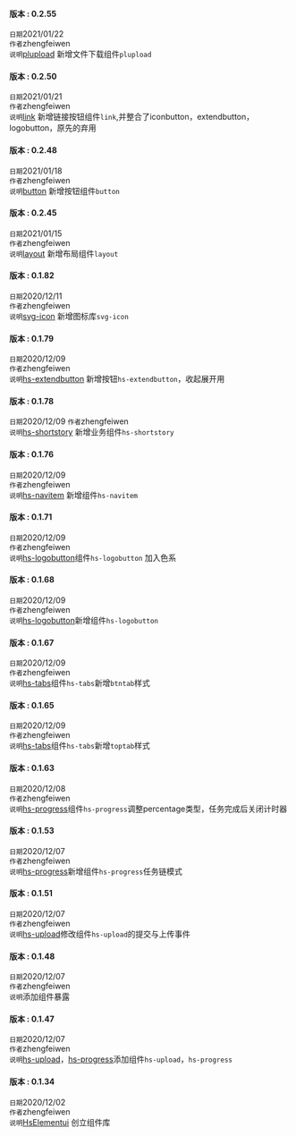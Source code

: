 
#### 版本 : 0.2.55
`日期`2021/01/22  
`作者`zhengfeiwen  
`说明`[plupload](#/plupload/index) 新增文件下载组件`plupload`
#### 版本 : 0.2.50
`日期`2021/01/21  
`作者`zhengfeiwen  
`说明`[link](#/link/index) 新增链接按钮组件`link`,并整合了iconbutton，extendbutton，logobutton，原先的弃用
#### 版本 : 0.2.48
`日期`2021/01/18  
`作者`zhengfeiwen  
`说明`[button](#/button/index) 新增按钮组件`button`
#### 版本 : 0.2.45
`日期`2021/01/15  
`作者`zhengfeiwen  
`说明`[layout](#/layout/index) 新增布局组件`layout`
#### 版本 : 0.1.82
`日期`2020/12/11  
`作者`zhengfeiwen  
`说明`[svg-icon](#/icon/index) 新增图标库`svg-icon`
#### 版本 : 0.1.79
`日期`2020/12/09  
`作者`zhengfeiwen  
`说明`[hs-extendbutton](#/button/extendbutton/index) 新增按钮`hs-extendbutton`，收起展开用
#### 版本 : 0.1.78
`日期`2020/12/09
`作者`zhengfeiwen  
`说明`[hs-shortstory](#/busifunc/shortstory/index) 新增业务组件`hs-shortstory`
#### 版本 : 0.1.76
`日期`2020/12/09  
`作者`zhengfeiwen  
`说明`[hs-navitem](#/navigation/navitem/index) 新增组件`hs-navitem`
#### 版本 : 0.1.71
`日期`2020/12/09  
`作者`zhengfeiwen  
`说明`[hs-logobutton](#/button/logobutton/index)组件`hs-logobutton` 加入色系
#### 版本 : 0.1.68
`日期`2020/12/09  
`作者`zhengfeiwen  
`说明`[hs-logobutton](#/button/logobutton/index)新增组件`hs-logobutton`
#### 版本 : 0.1.67
`日期`2020/12/09  
`作者`zhengfeiwen  
`说明`[hs-tabs](#/navigation/tabs/index)组件`hs-tabs`新增`btntab`样式
#### 版本 : 0.1.65
`日期`2020/12/09  
`作者`zhengfeiwen  
`说明`[hs-tabs](#/navigation/tabs/index)组件`hs-tabs`新增`toptab`样式
#### 版本 : 0.1.63
`日期`2020/12/08  
`作者`zhengfeiwen  
`说明`[hs-progress](#/progress/index)组件`hs-progress`调整percentage类型，任务完成后关闭计时器
#### 版本 : 0.1.53
`日期`2020/12/07  
`作者`zhengfeiwen  
`说明`[hs-progress](#/progress/index)新增组件`hs-progress`任务链模式
#### 版本 : 0.1.51
`日期`2020/12/07  
`作者`zhengfeiwen  
`说明`[hs-upload](#/upload/index)修改组件`hs-upload`的提交与上传事件
#### 版本 : 0.1.48
`日期`2020/12/07  
`作者`zhengfeiwen  
`说明`添加组件暴露
#### 版本 : 0.1.47
`日期`2020/12/07  
`作者`zhengfeiwen  
`说明`[hs-upload](#/upload/index)，[hs-progress](#/progress/index)添加组件`hs-upload`，`hs-progress`
#### 版本 : 0.1.34
`日期`2020/12/02  
`作者`zhengfeiwen  
`说明`[HsElementui](#/install/index) 创立组件库